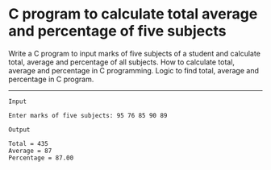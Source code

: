 # C program to calculate total average and percentage of five subjects
Write a C program to input marks of five subjects of a student and calculate total, average and percentage of all subjects. How to calculate total, average and percentage in C programming. Logic to find total, average and percentage in C program.

___________________
```
Input

Enter marks of five subjects: 95 76 85 90 89

Output

Total = 435
Average = 87
Percentage = 87.00
```
